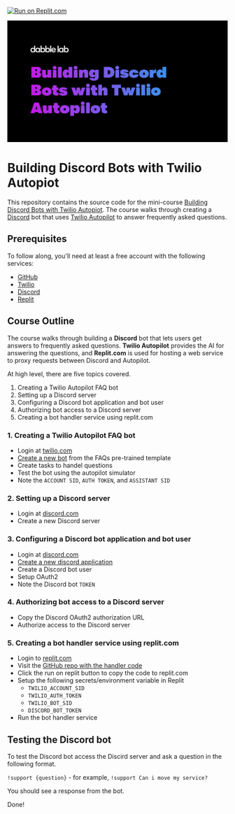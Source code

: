 
[![Run on Replit.com](https://repl.it/badge/github/dabblelab/building-discord-bots-with-twilio-autopilot)](https://repl.it/github/dabblelab/building-discord-bots-with-twilio-autopilot)

![Cover Image](./assets/1408937-building-discord-bots-with-twilio-autopilot.png)

# Building Discord Bots with Twilio Autopiot

This repository contains the source code for the mini-course [Building Discord Bots with Twilio Autopiot](https://learn.dabblelab.com/courses/building-discord-bots-with-twilio-autopilot). The course walks through creating a [Discord](https://discord.com) bot that uses [Twilio Autopilot](https://twilio.com/autopilot) to answer frequently asked questions. 

## Prerequisites

To follow along, you'll need at least a free account with the following services:

- [GitHub](https://github.com/signup)
- [Twilio](https://www.twilio.com/try-twilio?promo=0ziFtf)
- [Discord](https://discord.com/register)
- [Replit](https://replit.com/signup)

## Course Outline

The course walks through building a **Discord** bot that lets users get answers to frequently asked questions. **Twilio Autopilot** provides the AI for answering the questions, and **Replit.com** is used for hosting a web service to proxy requests between Discord and Autopilot. 

At high level, there are five topics covered.

1. Creating a Twilio Autopilot FAQ bot
2. Setting up a Discord server
3. Configuring a Discord bot application and bot user
4. Authorizing bot access to a Discord server
5. Creating a bot handler service using replit.com

### 1. Creating a Twilio Autopilot FAQ bot
- Login at [twilio.com](https://twilio.com)
- [Create a new bot](https://www.twilio.com/console/autopilot/build) from the FAQs pre-trained template
- Create tasks to handel questions
- Test the bot using the autopilot simulator
- Note the `ACCOUNT SID`, `AUTH TOKEN`, and `ASSISTANT SID`

### 2. Setting up a Discord server
- Login at [discord.com](https://discord.com)
- Create a new Discord server

### 3. Configuring a Discord bot application and bot user
- Login at [discord.com](https://discord.com)
- [Create a new discord application](https://discord.com/developers/applications)
- Create a Discord bot user
- Setup OAuth2 
- Note the Discord bot `TOKEN`

### 4. Authorizing bot access to a Discord server
- Copy the Discord OAuth2 authorization URL
- Authorize access to the Discord server

### 5. Creating a bot handler service using replit.com
- Login to [replit.com](https://replit.com)
- Visit the [GitHub repo with the handler code](https://github.com/dabblelab/building-discord-bots-with-twilio-autopilot)
- Click the run on replit button to copy the code to replit.com
- Setup the following secrets/environment variable in Replit
    - `TWILIO_ACCOUNT_SID`
    - `TWILIO_AUTH_TOKEN`
    - `TWILIO_BOT_SID`
    - `DISCORD_BOT_TOKEN`
- Run the bot handler service

## Testing the Discord bot

To test the Discord bot access the Discird server and ask a question in the following format.

`!support {question}` - for example, `!support Can i move my service?`

You should see a response from the bot.

Done!